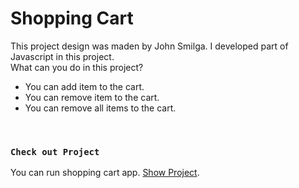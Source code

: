 # Shopping Cart

This project design was maden by John Smilga.
I developed part of Javascript in this project.<br/>
What can you do in this project?
<ul>
<li>You can add item to the cart.</li>
<li>You can remove item to the cart.</li>
<li>You can remove all items to the cart.</li>
</ul> <br/>

### `Check out Project`
You can run shopping cart app. [Show Project](https://js-shopping-cart-design.netlify.app/).
